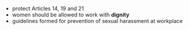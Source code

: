 
- protect Articles 14, 19 and 21
- women should be allowed to work with **dignity**
- guidelines formed for prevention of sexual harassment at workplace